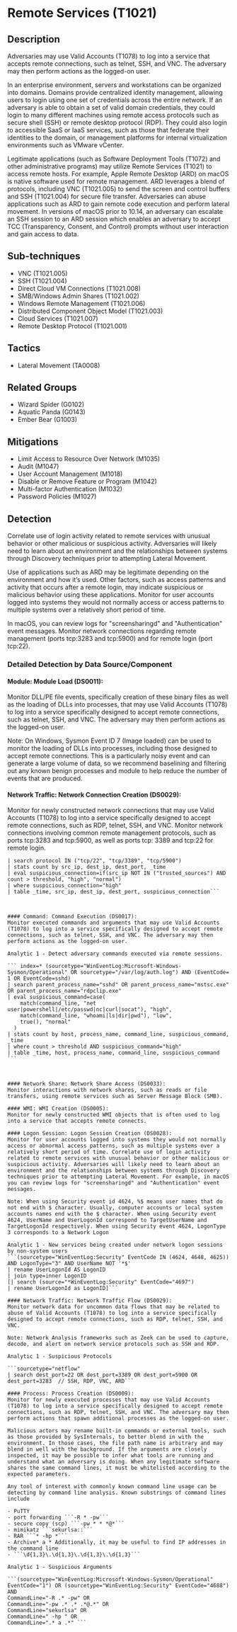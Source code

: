 # Remote Services (T1021)

## Description
Adversaries may use Valid Accounts (T1078) to log into a service that accepts remote connections, such as telnet, SSH, and VNC. The adversary may then perform actions as the logged-on user.

In an enterprise environment, servers and workstations can be organized into domains. Domains provide centralized identity management, allowing users to login using one set of credentials across the entire network. If an adversary is able to obtain a set of valid domain credentials, they could login to many different machines using remote access protocols such as secure shell (SSH) or remote desktop protocol (RDP). They could also login to accessible SaaS or IaaS services, such as those that federate their identities to the domain, or management platforms for internal virtualization environments such as VMware vCenter. 

Legitimate applications (such as Software Deployment Tools (T1072) and other administrative programs) may utilize Remote Services (T1021) to access remote hosts. For example, Apple Remote Desktop (ARD) on macOS is native software used for remote management. ARD leverages a blend of protocols, including VNC (T1021.005) to send the screen and control buffers and SSH (T1021.004) for secure file transfer. Adversaries can abuse applications such as ARD to gain remote code execution and perform lateral movement. In versions of macOS prior to 10.14, an adversary can escalate an SSH session to an ARD session which enables an adversary to accept TCC (Transparency, Consent, and Control) prompts without user interaction and gain access to data.

## Sub-techniques
- VNC (T1021.005)
- SSH (T1021.004)
- Direct Cloud VM Connections (T1021.008)
- SMB/Windows Admin Shares (T1021.002)
- Windows Remote Management (T1021.006)
- Distributed Component Object Model (T1021.003)
- Cloud Services (T1021.007)
- Remote Desktop Protocol (T1021.001)

## Tactics
- Lateral Movement (TA0008)

## Related Groups
- Wizard Spider (G0102)
- Aquatic Panda (G0143)
- Ember Bear (G1003)

## Mitigations
- Limit Access to Resource Over Network (M1035)
- Audit (M1047)
- User Account Management (M1018)
- Disable or Remove Feature or Program (M1042)
- Multi-factor Authentication (M1032)
- Password Policies (M1027)

## Detection
Correlate use of login activity related to remote services with unusual behavior or other malicious or suspicious activity. Adversaries will likely need to learn about an environment and the relationships between systems through Discovery techniques prior to attempting Lateral Movement. 

Use of applications such as ARD may be legitimate depending on the environment and how it’s used. Other factors, such as access patterns and activity that occurs after a remote login, may indicate suspicious or malicious behavior using these applications. Monitor for user accounts logged into systems they would not normally access or access patterns to multiple systems over a relatively short period of time. 

In macOS, you can review logs for "screensharingd" and "Authentication" event messages. Monitor network connections regarding remote management (ports tcp:3283 and tcp:5900) and for remote login (port tcp:22).

### Detailed Detection by Data Source/Component
#### Module: Module Load (DS0011): 
Monitor DLL/PE file events, specifically creation of these binary files as well as the loading of DLLs into processes, that may use Valid Accounts (T1078) to log into a service specifically designed to accept remote connections, such as telnet, SSH, and VNC. The adversary may then perform actions as the logged-on user.

Note: On Windows, Sysmon Event ID 7 (Image loaded) can be used to monitor the loading of DLLs into processes, including those designed to accept remote connections. This is a particularly noisy event and can generate a large volume of data, so we recommend baselining and filtering out any known benign processes and module to help reduce the number of events that are produced.

#### Network Traffic: Network Connection Creation (DS0029): 
Monitor for newly constructed network connections that may use Valid Accounts (T1078) to log into a service specifically designed to accept remote connections, such as RDP, telnet, SSH, and VNC. Monitor network connections involving common remote management protocols, such as ports tcp:3283 and tcp:5900, as well as ports tcp: 3389 and tcp:22 for remote login.

``` index="network_logs" sourcetype="network_connection"
| search protocol IN ("tcp/22", "tcp/3389", "tcp/5900")
| stats count by src_ip, dest_ip, dest_port, _time
| eval suspicious_connection=if(src_ip NOT IN ("trusted_sources") AND count > threshold, "high", "normal")
| where suspicious_connection="high"
| table _time, src_ip, dest_ip, dest_port, suspicious_connection```



#### Command: Command Execution (DS0017): 
Monitor executed commands and arguments that may use Valid Accounts (T1078) to log into a service specifically designed to accept remote connections, such as telnet, SSH, and VNC. The adversary may then perform actions as the logged-on user.

Analytic 1 - Detect adversary commands executed via remote sessions.

``` index=* (sourcetype="WinEventLog:Microsoft-Windows-Sysmon/Operational" OR sourcetype="/var/log/auth.log") AND (EventCode= 1 OR EventCode=sshd)
| search parent_process_name="sshd" OR parent_process_name="mstsc.exe" OR parent_process_name="rdpclip.exe"
| eval suspicious_command=case(
    match(command_line, "net user|powershell|/etc/passwd|nc|curl|socat"), "high",
    match(command_line, "whoami|ls|dir|pwd"), "low",
    true(), "normal"
  )
| stats count by host, process_name, command_line, suspicious_command, _time
| where count > threshold AND suspicious_command="high"
| table _time, host, process_name, command_line, suspicious_command  ```



#### Network Share: Network Share Access (DS0033): 
Monitor interactions with network shares, such as reads or file transfers, using remote services such as Server Message Block (SMB).

#### WMI: WMI Creation (DS0005): 
Monitor for newly constructed WMI objects that is often used to log into a service that accepts remote connects.  

#### Logon Session: Logon Session Creation (DS0028): 
Monitor for user accounts logged into systems they would not normally access or abnormal access patterns, such as multiple systems over a relatively short period of time. Correlate use of login activity related to remote services with unusual behavior or other malicious or suspicious activity. Adversaries will likely need to learn about an environment and the relationships between systems through Discovery techniques prior to attempting Lateral Movement. For example, in macOS you can review logs for "screensharingd" and "Authentication" event messages. 

Note: When using Security event id 4624, %$ means user names that do not end with $ character. Usually, computer accounts or local system accounts names end with the $ character. When using Security event 4624, UserName and UserLogonId correspond to TargetUserName and TargetLogonId respectively. When using Security event 4624, LogonType 3 corresponds to a Network Logon

Analytic 1 - New services being created under network logon sessions by non-system users
```(sourcetype="WinEventLog:Security" EventCode IN (4624, 4648, 4625)) AND LogonType="3" AND UserName NOT '*$' 
| rename UserLogonId AS LogonID
| join type=inner LogonID
[| search (source="*WinEventLog:Security" EventCode="4697") 
| rename UserLogonId as LogonID]```

#### Network Traffic: Network Traffic Flow (DS0029): 
Monitor network data for uncommon data flows that may be related to abuse of Valid Accounts (T1078) to log into a service specifically designed to accept remote connections, such as RDP, telnet, SSH, and VNC.

Note: Network Analysis frameworks such as Zeek can be used to capture, decode, and alert on network service protocols such as SSH and RDP.

Analytic 1 - Suspicious Protocols

```sourcetype="netflow" 
| search dest_port=22 OR dest_port=3389 OR dest_port=5900 OR dest_port=3283  // SSH, RDP, VNC, ARD```

#### Process: Process Creation (DS0009): 
Monitor for newly executed processes that may use Valid Accounts (T1078) to log into a service specifically designed to accept remote connections, such as RDP, telnet, SSH, and VNC. The adversary may then perform actions that spawn additional processes as the logged-on user.

Malicious actors may rename built-in commands or external tools, such as those provided by SysInternals, to better blend in with the environment. In those cases, the file path name is arbitrary and may blend in well with the background. If the arguments are closely inspected, it may be possible to infer what tools are running and understand what an adversary is doing. When any legitimate software shares the same command lines, it must be whitelisted according to the expected parameters.

Any tool of interest with commonly known command line usage can be detecting by command line analysis. Known substrings of command lines include

- PuTTY
- port forwarding ```-R * -pw```
- secure copy (scp) ```-pw * * *@*```
- mimikatz ```sekurlsa::```
- RAR ```* -hp *```
- Archive* a * Additionally, it may be useful to find IP addresses in the command line
- ```\d{1,3}\.\d{1,3}\.\d{1,3}\.\d{1,3}```

Analytic 1 - Suspicious Arguments

```(sourcetype="WinEventLog:Microsoft-Windows-Sysmon/Operational" EventCode="1") OR (sourcetype="WinEventLog:Security" EventCode="4688") AND 
CommandLine="-R .* -pw" OR 
CommandLine="-pw .* .* .*@.*" OR 
CommandLine="sekurlsa" OR 
CommandLine=" -hp " OR 
CommandLine=".* a .*" ```

